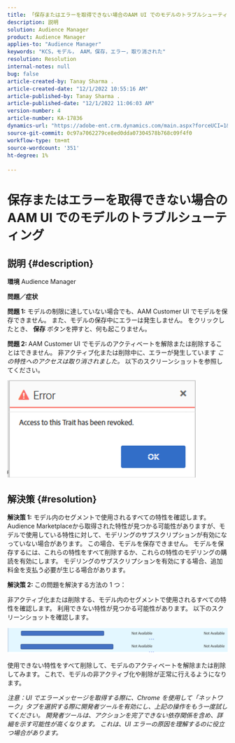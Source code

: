 ```yaml
---
title: 「保存またはエラーを取得できない場合のAAM UI でのモデルのトラブルシューティング」
description: 説明
solution: Audience Manager
product: Audience Manager
applies-to: "Audience Manager"
keywords: "KCS，モデル， AAM，保存，エラー，取り消された"
resolution: Resolution
internal-notes: null
bug: false
article-created-by: Tanay Sharma .
article-created-date: "12/1/2022 10:55:16 AM"
article-published-by: Tanay Sharma .
article-published-date: "12/1/2022 11:06:03 AM"
version-number: 4
article-number: KA-17836
dynamics-url: "https://adobe-ent.crm.dynamics.com/main.aspx?forceUCI=1&pagetype=entityrecord&etn=knowledgearticle&id=f6b87ca2-6671-ed11-9562-6045bd006239"
source-git-commit: 0c97a7062279ce8ed0dda07304578b768c09f4f0
workflow-type: tm+mt
source-wordcount: '351'
ht-degree: 1%

---
```


# 保存またはエラーを取得できない場合のAAM UI でのモデルのトラブルシューティング

## 説明 {#description}

<b>環境</b>
Audience Manager


<b>問題／症状</b>


<b>問題 1:</b> モデルの制限に達していない場合でも、AAM Customer UI でモデルを保存できません。 また、モデルの保存中にエラーは発生しません。 をクリックしたとき、 <b>保存</b> ボタンを押すと、何も起こりません。



<b>問題 2: </b>AAM Customer UI でモデルのアクティベートを解除または削除することはできません。 非アクティブ化または削除中に、エラーが発生しています *この特性へのアクセスは取り消されました。* 以下のスクリーンショットを参照してください。





![](assets/___f7b87ca2-6671-ed11-9562-6045bd006239___.png)


## 解決策 {#resolution}


<b>解決策 1:</b> モデル内のセグメントで使用されるすべての特性を確認します。 Audience Marketplaceから取得された特性が見つかる可能性がありますが、モデルで使用している特性に対して、モデリングのサブスクリプションが有効になっていない場合があります。 この場合、モデルを保存できません。 モデルを保存するには、これらの特性をすべて削除するか、これらの特性のモデリングの購読を有効にします。 モデリングのサブスクリプションを有効にする場合、追加料金を支払う必要が生じる場合があります。



<b>解決策 2: </b>この問題を解決する方法の 1 つ：

非アクティブ化または削除する、モデル内のセグメントで使用されるすべての特性を確認します。 利用できない特性が見つかる可能性があります。 以下のスクリーンショットを確認します。



![](assets/6ce5c786-9e7b-ec11-8d21-0022480aace4.png)

使用できない特性をすべて削除して、モデルのアクティベートを解除または削除してみます。 これで、モデルの非アクティブ化や削除が正常に行えるようになります。





*注意：UI でエラーメッセージを取得する際に、Chrome を使用して「ネットワーク」タブを選択する際に開発者ツールを有効にし、上記の操作をもう一度試してください。 開発者ツールは、アクションを完了できない依存関係を含め、詳細を示す可能性が高くなります。 これは、UI エラーの原因を理解するのに役立つ場合があります。*
